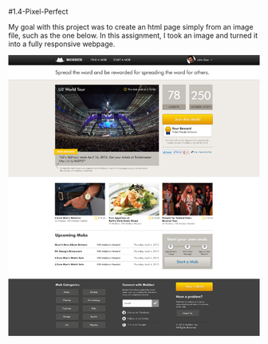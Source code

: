 #1.4-Pixel-Perfect

My goal with this project was to create an html page simply from an image file, such as the one below. In this assignment, I took an image and turned it into a fully responsive webpage.

![Mobber](images/mobber.png)
